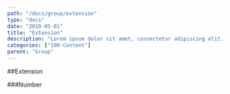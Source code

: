 ```yaml
---
path: "/docs/group/extension"
type: "docs"
date: "2019-05-01"
title: "Extension"
description: "Lorem ipsum dolor sit amet, consectetur adipiscing elit. Nunc tempus laoreet leo sit amet iaculis."
categories: ["100-Content"]
parent: "Group"
---
```


##Extension

###Number

<demo>
  <demovanilla src="demos/inline/extensions/group/group-number">
  </demovanilla>
</demo>
